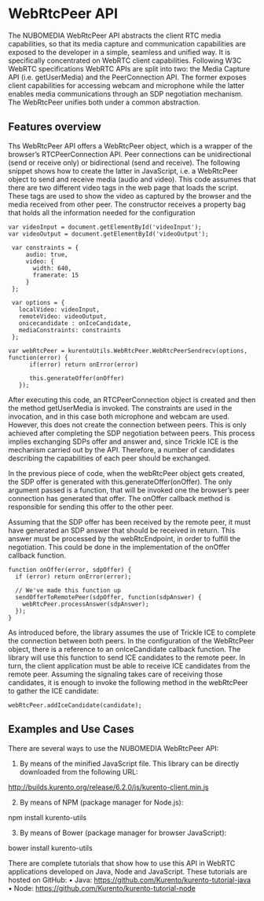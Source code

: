 # WebRtcPeer API

The NUBOMEDIA WebRtcPeer API abstracts the client RTC media capabilities, so that its media capture and communication capabilities are exposed to the developer in a simple, seamless and unified way. It is specifically concentrated on WebRTC client capabilities. Following W3C WebRTC specifications WebRTC APIs are split into two: the Media Capture API (i.e. getUserMedia) and the PeerConnection API. The former exposes client capabilities for accessing webcam and microphone while the latter enables media communications through an SDP negotiation mechanism. The WebRtcPeer unifies both under a common abstraction.

## Features overview
Ths WebRtcPeer API offers a WebRtcPeer object, which is a wrapper of the browser’s RTCPeerConnection API. Peer connections can be unidirectional (send or receive only) or bidirectional (send and receive). The following snippet shows how to create the latter in JavaScript, i.e. a WebRtcPeer object to send and receive media (audio and video). This code assumes that there are two different video tags in the web page that loads the script. These tags are used to show the video as captured by the browser and the media received from other peer. The constructor receives a property bag that holds all the information needed for the configuration

```
var videoInput = document.getElementById('videoInput');
var videoOutput = document.getElementById('videoOutput');

 var constraints = {
     audio: true,
     video: {
       width: 640,
       framerate: 15
     }
 };

 var options = {
   localVideo: videoInput,
   remoteVideo: videoOutput,
   onicecandidate : onIceCandidate,
   mediaConstraints: constraints
 };

var webRtcPeer = kurentoUtils.WebRtcPeer.WebRtcPeerSendrecv(options, function(error) {
      if(error) return onError(error)

      this.generateOffer(onOffer)
   });

```

After executing this code, an RTCPeerConnection object is created and then the method getUserMedia is invoked. The constraints are used in the invocation, and in this case both microphone and webcam are used. However, this does not create the connection between peers. This is only achieved after completing the SDP negotiation between peers. This process implies exchanging SDPs offer and answer and, since Trickle ICE is the mechanism carried out by the API. Therefore, a number of candidates describing the capabilities of each peer should be exchanged.

In the previous piece of code, when the webRtcPeer object gets created, the SDP offer is generated with this.generateOffer(onOffer). The only argument passed is a function, that will be invoked one the browser’s peer connection has generated that offer. The onOffer callback method is responsible for sending this offer to the other peer.

Assuming that the SDP offer has been received by the remote peer, it must have generated an SDP answer that should be received in return. This answer must be processed by the webRtcEndpoint, in order to fulfill the negotiation. This could be done in the implementation of the onOffer callback function.

```
function onOffer(error, sdpOffer) {
  if (error) return onError(error);

  // We've made this function up
  sendOfferToRemotePeer(sdpOffer, function(sdpAnswer) {
    webRtcPeer.processAnswer(sdpAnswer);
  });
}
```
As introduced before, the library assumes the use of Trickle ICE to complete the connection between both peers. In the configuration of the WebRtcPeer object, there is a reference to an onIceCandidate callback function. The library will use this function to send ICE candidates to the remote peer. In turn, the client application must be able to receive ICE candidates from the remote peer. Assuming the signaling takes care of receiving those candidates, it is enough to invoke the following method in the webRtcPeer to gather the ICE candidate:

```
webRtcPeer.addIceCandidate(candidate);
```

## Examples and Use Cases
There are several ways to use the NUBOMEDIA WebRtcPeer API:

1.	By means of the minified JavaScript file. This library can be directly downloaded from the following URL:

http://builds.kurento.org/release/6.2.0/js/kurento-client.min.js

2.	By means of NPM (package manager for Node.js):

npm install kurento-utils

3.	By means of Bower (package manager for browser JavaScript):

bower install kurento-utils

There are complete tutorials that show how to use this API in WebRTC applications developed on Java, Node and JavaScript. These tutorials are hosted on GitHub:
•	Java: https://github.com/Kurento/kurento-tutorial-java
•	Node: https://github.com/Kurento/kurento-tutorial-node
